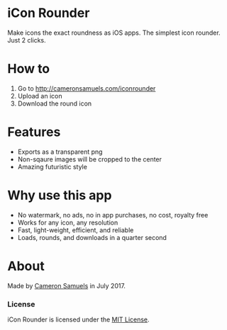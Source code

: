 # iCon Rounder
Make icons the exact roundness as iOS apps. The simplest icon rounder. Just 2 clicks.
# How to
1. Go to <http://cameronsamuels.com/iconrounder>
2. Upload an icon
3. Download the round icon
# Features
- Exports as a transparent png
- Non-sqaure images will be cropped to the center
- Amazing futuristic style
# Why use this app
- No watermark, no ads, no in app purchases, no cost, royalty free
- Works for any icon, any resolution
- Fast, light-weight, efficient, and reliable
- Loads, rounds, and downloads in a quarter second
# About
Made by [Cameron Samuels](http://cameronsamuels.com) in July 2017.
### License
iCon Rounder is licensed under the [MIT License](LICENSE).
